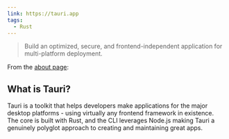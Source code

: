 ```yaml
---
link: https://tauri.app
tags:
  - Rust
---
```

> Build an optimized, secure, and frontend-independent application for multi-platform deployment.

From the [about page](https://tauri.app/about/intro):
## What is Tauri?

Tauri is a toolkit that helps developers make applications for the major desktop platforms - using virtually any frontend framework in existence. The core is built with Rust, and the CLI leverages Node.js making Tauri a genuinely polyglot approach to creating and maintaining great apps.